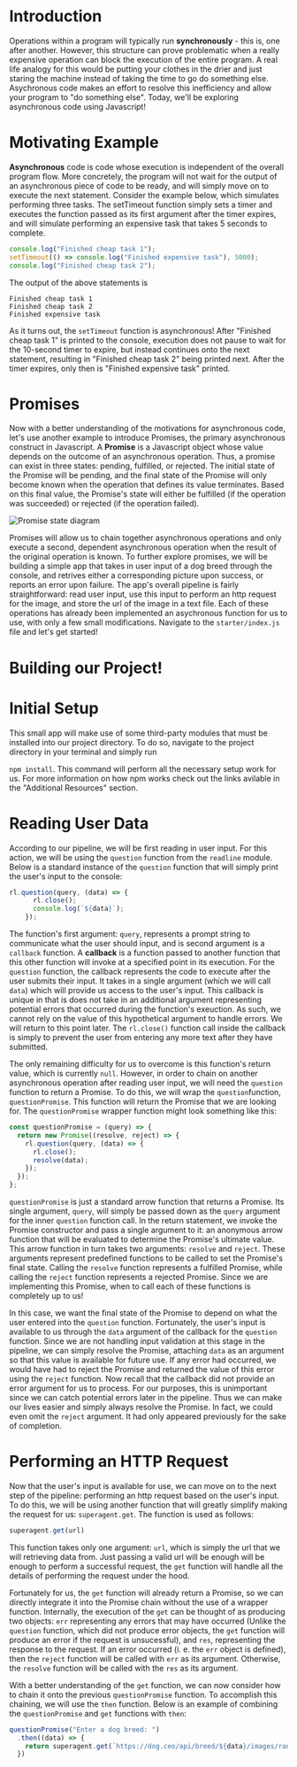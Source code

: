 # Introduction

Operations within a program will typically run **synchronously** - this is, one after another. However, this structure can prove problematic when a really expensive operation can block the execution of the entire program. A real life analogy for this would be putting your clothes in the drier and just staring the machine instead of taking the time to go do something else. Asychronous code makes an effort to resolve this inefficiency and allow your program to "do something else". Today, we'll be exploring asynchronous code using Javascript!

# Motivating Example

**Asynchronous** code is code whose execution is independent of the overall program flow. More concretely, the program will not wait for the output of an asynchronous piece of code to be ready, and will simply move on to execute the next statement. Consider the example below, which simulates performing three tasks. The setTimeout function simply sets a timer and executes the function passed as its first argument after the timer expires, and will simulate performing an expensive task that takes 5 seconds to complete.

```Javascript
console.log("Finished cheap task 1");
setTimeout(() => console.log("Finished expensive task"), 5000);
console.log("Finished cheap task 2");
```

The output of the above statements is
```
Finished cheap task 1
Finished cheap task 2
Finished expensive task
```
As it turns out, the ```setTimeout``` function is asynchronous! After "Finished cheap task 1" is printed to the console, execution does not pause to wait for the 10-second timer to expire, but instead continues onto the next statement, resulting in "Finished cheap task 2" being printed next. After the timer expires, only then is "Finished expensive task" printed. 

# Promises

Now with a better understanding of the motivations for asynchronous code, let's use another example to introduce Promises, the primary asynchronous construct in Javascript. A **Promise** is a Javascript object whose value depends on the outcome of an asynchronous operation. Thus, a promise can exist in three states: pending, fulfilled, or rejected. The initial state of the Promise will be pending, and the final state of the Promise will only become known when the operation that defines its value terminates. Based on this final value, the Promise's state will either be fulfilled (if the operation was succeeded) or rejected (if the operation failed). 

![Promise state diagram](https://user-images.githubusercontent.com/72584623/151504184-1c8cd3de-433e-4289-a04e-ccab39aeaedb.png)

Promises will allow us to chain together asynchronous operations and only execute a second, dependent asynchronous operation when the result of the original operation is known. To further explore promises, we will be building a simple app that takes in user input of a dog breed through the console, and retrives either a corresponding picture upon success, or reports an error upon failure. The app's overall pipeline is fairly straightforward: read user input, use this input to perform an http request for the image, and store the url of the image in a text file. Each of these operations has already been implemented an asychronous function for us to use, with only a few small modifications. Navigate to the ```starter/index.js``` file and let's get started!

# Building our Project!

# Initial Setup

This small app will make use of some third-party modules that must be installed into our project directory. To do so, navigate to the project directory in your terminal and simply run

```npm install```. This command will perform all the necessary setup work for us. For more information on how npm works check out the links avilable in the "Additional Resources" section.

# Reading User Data

According to our pipeline, we will be first reading in user input. For this action, we will be using the ```question``` function from the ```readline``` module. Below is a standard instance of the ```question``` function that will simply print the user's input to the console:

```Javascript
rl.question(query, (data) => {
      rl.close();
      console.log(`${data}`);
    });
```

The function's first argument: ```query```, represents a prompt string to communicate what the user should input, and is second argument is a ```callback``` function. A **callback** is a function passed to another function that this other function will invoke at a specified point in its execution. For the ```question``` function, the callback represents the code to execute after the user submits their input. It takes in a single argument (which we will call ```data```) which will provide us access to the user's input. This callback is unique in that is does not take in an additional argument representing potential errors that occurred during the function's exeuction. As such, we cannot rely on the value of this hypothetical argument to handle errors. We will return to this point later. The ```rl.close()``` function call inside the callback is simply to prevent the user from entering any more text after they have submitted. 

The only remaining difficulty for us to overcome is this function's return value, which is currently ```null```. However, in order to chain on another asynchronous operation after reading user input, we will need the ```question``` function to return a Promise. To do this, we will wrap the ```question```function, ```questionPromise```. This function will return the Promise that we are looking for. The ```questionPromise``` wrapper function might look something like this:

```Javascript
const questionPromise = (query) => {
  return new Promise((resolve, reject) => {
    rl.question(query, (data) => {
      rl.close();
      resolve(data);
    });
  });
};
```

```questionPromise``` is just a standard arrow function that returns a Promise. Its single argument, ```query```, will simply be passed down as the ```query``` argument for the inner ```question``` function call. In the return statement, we invoke the Promise constructor and pass a single argument to it: an anonymous arrow function that will be evaluated to determine the Promise's ultimate value. This arrow function in turn takes two arguments: ```resolve``` and ```reject```. These arguments represent predefined functions to be called to set the Promise's final state. Calling the ```resolve``` function represents a fulfilled Promise, while calling the ```reject``` function represents a rejected Promise. Since we are implementing this Promise, when to call each of these functions is completely up to us! 

In this case, we want the final state of the Promise to depend on what the user entered into the ```question``` function. Fortunately, the user's input is available to us through the ```data``` argument of the callback for the ```question``` function. Since we are not handling input validation at this stage in the pipeline, we can simply resolve the Promise, attaching ```data``` as an argument so that this value is available for future use. If any error had occurred, we would have had to reject the Promise and returned the value of this error using the ```reject``` function. Now recall that the callback did not provide an error argument for us to process. For our purposes, this is unimportant since we can catch potential errors later in the pipeline. Thus we can make our lives easier and simply always resolve the Promise. In fact, we could even omit the ```reject``` argument. It had only appeared previously for the sake of completion.

# Performing an HTTP Request

Now that the user's input is available for use, we can move on to the next step of the pipeline: performing an http request based on the user's input. To do this, we will be using another function that will greatly simplify making the request for us: ```superagent.get```. The function is used as follows:

```Javascript
superagent.get(url)
```

This function takes only one argument: ```url```, which is simply the url that we will retrieving data from. Just passing a valid url will be enough will be enough to perform a successful request, the ```get``` function will handle all the details of performing the request under the hood.

Fortunately for us, the ```get``` function will already return a Promise, so we can directly integrate it into the Promise chain without the use of a wrapper function. Internally, the execution of the ```get``` can be thought of as producing two objects: ```err``` representing any errors that may have occurred (Unlike the ```question``` function, which did not produce error objects, the ```get``` function will produce an error if the request is unsucessful), and ```res```, representing the response to the request. If an error occurred (i. e. the ```err``` object is defined), then the ```reject``` function will be called with ```err``` as its argument. Otherwise, the ```resolve``` function will be called with the ```res``` as its argument. 

With a better understanding of the ```get``` function, we can now consider how to chain it onto the previous ```questionPromise``` function. To accomplish this chaining, we will use the ```then``` function. Below is an example of combining the ```questionPromise``` and ```get``` functions with ```then```:

```Javascript
questionPromise("Enter a dog breed: ")
  .then((data) => {
    return superagent.get(`https://dog.ceo/api/breed/${data}/images/random`);
  })
 ```
